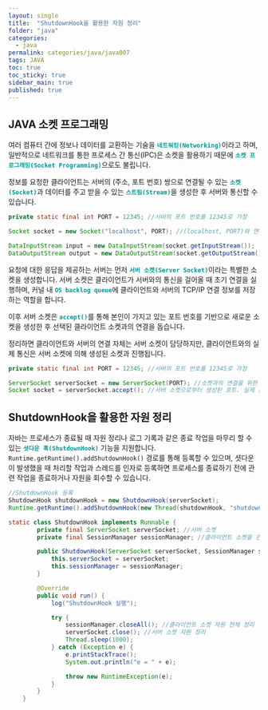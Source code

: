 ```yaml
---
layout: single
title:  "ShutdownHook을 활용한 자원 정리"
folder: "java"
categories:
  - java
permalink: categories/java/java007
tags: JAVA
toc: true
toc_sticky: true
sidebar_main: true
published: true
---
```


## JAVA 소켓 프로그래밍
여러 컴퓨터 간에 정보나 데이터를 교환하는 기술을 <span style="color: rgb(3, 150, 150); font-weight: bold;">`네트워킹(Networking)`</span>이라고 하며, 일반적으로 네트워크를 통한 프로세스 간 통신(IPC)은 소켓을 활용하기 때문에 <span style="color: rgb(3, 150, 150); font-weight: bold;">`소켓 프로그래밍(Socket Programming)`</span>으로도 불립니다.

정보를 요청한 클라이언트는 서버의 (주소, 포트 번호) 쌍으로 연결될 수 있는 <span style="color: rgb(3, 150, 150); font-weight: bold;">`소켓(Socket)`</span>과 데이터를 주고 받을 수 있는 <span style="color: rgb(3, 150, 150); font-weight: bold;">`스트림(Stream)`</span>을 생성한 후 서버와 통신할 수 있습니다.

```java
private static final int PORT = 12345; //서버의 포트 번호를 12345로 가정

Socket socket = new Socket("localhost", PORT); //(localhost, PORT)와 연결될 수 있는 클라이언트 소켓 생성

DataInputStream input = new DataInputStream(socket.getInputStream());
DataOutputStream output = new DataOutputStream(socket.getOutputStream());
```

요청에 대한 응답을 제공하는 서버는 먼저 <span style="color: rgb(3, 150, 150); font-weight: bold;">`서버 소켓(Server Socket)`</span>이라는 특별한 소켓을 생성합니다. 서버 소켓은 클라이언트가 서버와의 통신을 걸어올 때 초기 연결을 실행하며, 커널 내 <span style="color: rgb(3, 150, 150); font-weight: bold;">`OS backlog queue`</span>에 클라이언트와 서버의 TCP/IP 연결 정보를 저장하는 역할을 합니다.

이후 서버 소켓은 <span style="color: rgb(3, 150, 150); font-weight: bold;">`accept()`</span>를 통해 본인이 가지고 있는 포트 번호를 기반으로 새로운 소켓을 생성한 후 선택된 클라이언트 소켓과의 연결을 돕습니다.

정리하면 클라이언트와 서버의 연결 자체는 서버 소켓이 담당하지만, 클라이언트와의 실제 통신은 서버 소켓에 의해 생성된 소켓과 진행됩니다.

```java
private static final int PORT = 12345; //서버의 포트 번호를 12345로 가정

ServerSocket serverSocket = new ServerSocket(PORT); //소켓과의 연결을 위한 서버 소켓 생성
Socket socket = serverSocket.accept(); //서버 소켓으로부터 생성된 포트. 실제 통신은 socket으로 진행
```

## ShutdownHook을 활용한 자원 정리
자바는 프로세스가 종료될 때 자원 정리나 로그 기록과 같은 종료 작업을 마무리 할 수 있는 <span style="color: rgb(3, 150, 150); font-weight: bold;">`셧다운 훅(ShutdownHook)`</span> 기능을 지원합니다. `Runtime.getRuntime().addShutdownHook()` 경로를 통해 등록할 수 있으며, 셧다운이 발생했을 때 처리할 작업과 스레드를 인자로 등록하면 프로세스를 종료하기 전에 관련 작업을 종료하거나 자원을 회수할 수 있습니다.

```java
//ShutdownHook 등록
ShutdownHook shutdownHook = new ShutdownHook(serverSocket);
Runtime.getRuntime().addShutdownHook(new Thread(shutdownHook, "shutdown"));
```

```java
static class ShutdownHook implements Runnable {
        private final ServerSocket serverSocket; //서버 소켓
        private final SessionManager sessionManager; //클라이언트 소켓을 관리하는 세션

        public ShutdownHook(ServerSocket serverSocket, SessionManager sessionManager) {
            this.serverSocket = serverSocket;
            this.sessionManager = sessionManager;
        }

        @Override
        public void run() {
            log("ShutdownHook 실행");

            try {
                sessionManager.closeAll(); //클라이언트 소켓 자원 전체 정리
                serverSocket.close(); //서버 소켓 자원 정리
                Thread.sleep(1000);
            } catch (Exception e) {
                e.printStackTrace();
                System.out.println("e = " + e);

                throw new RuntimeException(e);
            }
        }
    }
```